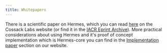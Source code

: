 ```yaml
---
title: Whitepapers
---
```


There is a scientific paper on Hermes, which you can read [here](https://www.cossacklabs.com/files/hermes-theory-paper-rev1.pdf) on the Cossack Labs website (or find it in the [IACR Eprint Archive](https://eprint.iacr.org/2018/200)). More practical considerations about using Hermes and it's proof of concept implementation which is Hermes-core you can find in the [Implementation paper](https://www.cossacklabs.com/hermes/implementing-hermes-based-systems/) section on our website.